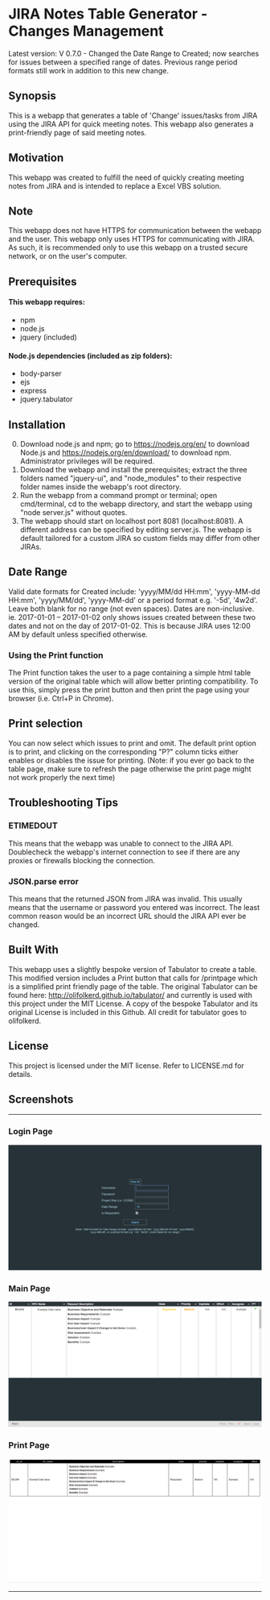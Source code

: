 # JIRA Notes Table Generator - Changes Management
Latest version: V 0.7.0 - Changed the Date Range to Created; now searches for issues between a specified range of dates. Previous range period formats still work in addition to this new change.
## Synopsis
This is a webapp that generates a table of 'Change' issues/tasks from JIRA using the JIRA API for quick meeting notes. This webapp also generates a print-friendly page of said meeting notes.

## Motivation
This webapp was created to fulfill the need of quickly creating meeting notes from JIRA and is intended to replace a Excel VBS solution.

## Note
This webapp does not have HTTPS for communication between the webapp and the user. This webapp only uses HTTPS for communicating with JIRA. As such, it is recommended only to use this webapp on a trusted secure network, or on the user's computer.

## Prerequisites
#### This webapp requires:
- npm
- node.js
- jquery (included)

#### Node.js dependencies (included as zip folders):
- body-parser
- ejs
- express
- jquery.tabulator

## Installation
0. Download node.js and npm; go to https://nodejs.org/en/ to download Node.js and https://nodejs.org/en/download/ to download npm. Administrator privileges will be required.
1. Download the webapp and install the prerequisites; extract the three folders named "jquery-ui", and "node_modules" to their respective folder names inside the webapp's root directory.
2. Run the webapp from a command prompt or terminal; open cmd/terminal, cd  to the webapp directory, and start the webapp using "node server.js" without quotes.
3. The webapp should start on localhost port 8081 (localhost:8081). A different address can be specified by editing server.js. The webapp is default tailored for a custom JIRA so custom fields may differ from other JIRAs.
## Date Range
Valid date formats for Created include: 'yyyy/MM/dd HH:mm', 'yyyy-MM-dd HH:mm', 'yyyy/MM/dd', 'yyyy-MM-dd' or a period format e.g. '-5d', '4w2d'. Leave both blank for no range (not even spaces). Dates are non-inclusive. ie. 2017-01-01 – 2017-01-02 only shows issues created between these two dates and not on the day of 2017-01-02. This is because JIRA uses 12:00 AM by default unless specified otherwise.

### Using the Print function
The Print function takes the user to a page containing a simple html table version of the original table which will allow better printing compatibility. To use this, simply press the print button and then print the page using your browser (i.e. Ctrl+P in Chrome). 
## Print selection
You can now select which issues to print and omit. The default print option is to print, and clicking on the corresponding "P?" column ticks either enables or disables the issue for printing. (Note: if you ever go back to the table page, make sure to refresh the page otherwise the print page might not work properly the next time)

## Troubleshooting Tips
### ETIMEDOUT
This means that the webapp was unable to connect to the JIRA API. Doublecheck the webapp's internet connection to see if there are any proxies or firewalls blocking the connection.
### JSON.parse error
This means that the returned JSON from JIRA was invalid. This usually means that the username or password you entered was incorrect. The least common reason would be an incorrect URL should the JIRA API ever be changed.

## Built With
This webapp uses a slightly bespoke version of Tabulator to create a table. This modified version includes a Print button that calls for /printpage which is a simplified print friendly page of the table. The original Tabulator can be found here: http://olifolkerd.github.io/tabulator/ and currently is used with this project under the MIT License. A copy of the bespoke Tabulator and its original License is included in this Github. All credit for tabulator goes to olifolkerd.

## License
This project is licensed under the MIT license. Refer to LICENSE.md for details.


## Screenshots
***
### Login Page
![Login Page](screenshots/jira%20note%20generator%20login.png)
### Main Page
![Main Page](screenshots/jira%20note%20generator%20table.png)
### Print Page
![Print Page](screenshots/jira%20note%20generator%20print.png)
***
